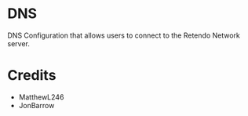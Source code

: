 # DNS
DNS Configuration that allows users to connect to the Retendo Network server.

# Credits
- MatthewL246
- JonBarrow

